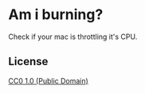 # Am i burning?

Check if your mac is throttling it's CPU.

## License

[CC0 1.0 (Public Domain)](LICENSE.md)
